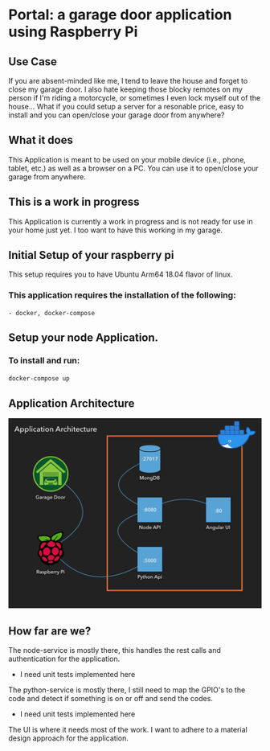 # Portal: a garage door application using Raspberry Pi

## Use Case

If you are absent-minded like me, I tend to leave the house and forget to close my garage door. I also hate keeping those blocky remotes on my person if I'm riding a motorcycle, or sometimes I even lock myself out of the house... What if you could setup a server for a resonable price, easy to install and you can open/close your garage door from anywhere?

## What it does

This Application is meant to be used on your mobile device (i.e., phone, tablet, etc.) as well as a browser on a PC. You can use it to open/close your garage from anywhere.

## This is a work in progress

This Application is currently a work in progress and is not ready for use in your home just yet. I too want to have this working in my garage.

## Initial Setup of your raspberry pi

This setup requires you to have Ubuntu Arm64 18.04 flavor of linux.

### This application requires the installation of the following:

    - docker, docker-compose

## Setup your node Application.

### To install and run:

`docker-compose up`

## Application Architecture

![Application Architecture](application-architecture/application-architecture.001.png)

## How far are we?

The node-service is mostly there, this handles the rest calls and authentication for the application.

- I need unit tests implemented here

The python-service is mostly there, I still need to map the GPIO's to the code and detect if something is on or off and send the codes.

- I need unit tests implemented here

The UI is where it needs most of the work. I want to adhere to a material design approach for the application.
